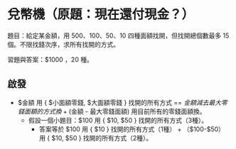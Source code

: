 # 兌幣機（原題：現在還付現金？）

題目：給定某金額，用 $500、$100、$50、$10 四種面額找開，但找開總個數最多 15 個。不限找錢次序，求所有找開的方式。

習題與答案：$1000 ，20 種。

## 啟發

* $金額 用 { $小面額零錢, $大面額零錢 } 找開的所有方式 == $金額 減去最大零錢面額的方式換 + ($金額 - 最大零錢面額) 用目前所有的零錢面額換。
  * 假設一個小題目：$100 用 { $10, $50 } 找開的所有方式（3種）。
    * 答案等於 $100 用 { $10 } 找開的所有方式（1種） + （$100-$50） 用 { $10, $50 } 找開的所有方式（2種）。
 